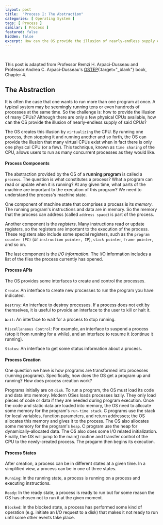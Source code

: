 ```yaml
---
layout: post
title:  "Process I: The Abstraction"
categories: [ Operating System ]
tags: [ Process ]
similar: [ Process ]
featured: false
hidden: false
excerpt: How can the OS provide the illusion of nearly-endless supply of said CPUs.
---
```


<br />

This post is adapted from Professor Remzi H. Arpaci-Dusseau and  Professor Andrea C. Arpaci-Dusseau's [OSTEP](http://pages.cs.wisc.edu/~remzi/OSTEP/){:target="_blank"} book, Chapter 4.

## The Abstraction

It is often the case that one wants to run more than one program at once. A typical system may be seemingly running tens or even hundreds of processes at the same time. So the challenge is: how to provide the illusion of many CPUs? Although there are only a few physical CPUs available, how can the OS provide the illusion of nearly-endless supply of said CPUs?

The OS creates this illusion by `virtualizing` the CPU. By running one process, then stopping it and running another and so forth, the OS can provide the illusion that many virtual CPUs exist when in fact there is only one physical CPU (or a few). This technique, known as `time sharing` of the CPU, allows users to run as many concurrent processes as they would like. 


#### Process Components

The abstraction provided by the OS of a **running program** is called a `process`. The question is what constitutes a process? What a program can read or update when it is running? At any given time, what parts of the machine are important to the execution of this program? We need to understand the process's machine state.

One component of machine state that comprises a process is its *memory*. The running program's instructions and data are in memory. So the memory that the process can address (called `address space`) is part of the process.

Another component is the *registers*. Many instructions read or update registers, so the registers are important to the execution of the process. These registers also include some special registers, such as the `program counter (PC)` (or `instruction pointer, IP`), `stack pointer`, `frame pointer`, and so on.

The last component is the *I/O information*. The I/O information includes a list of the files the process currently has opened.


#### Process APIs

The OS provides some interfaces to create and control the processes.

`Create`: An interface to create new processes to run the program you have indicated.

`Destroy`: An interface to destroy processes. If a process does not exit by themselves, it is useful to prvoide an interface to the user to kill or halt it.

`Wait`: An interface to wait for a process to stop running.

`Miscellaneous Control`: For example, an interface to suspend a process (stop it from running for a while), and an interface to resume it (continue it running).

`Status`: An interface to get some status information about a process.


#### Process Creation

One question we have is how programs are transformed into processes (running programs). Specifically, how does the OS get a program up and running? How does process creation work?

Programs initially are on `disk`. To run a program, the OS must load its code and data into memory. Modern OSes loads processes lazily. They only load pieces of code or data if they are needed during program execution. Once the code and static data are loaded into memory, the OS need to allocate some memory for the program's `run-time stack`. C programs use the stack for local variables, function parameters, and return addresses; the OS allocates this memory and gives it to the process. The OS also allocates some memory for the program's `heap`. C program use the heap for dynamically-allocated data. The OS also does some I/O related initialization. Finally, the OS will jump to the main() routine and transfer control of the CPU to the newly-created process. The progarm then begins its execution.


#### Process States

After creation, a process can be in different states at a given time. In a simplified view, a process can be in one of three states.

`Running`: In the running state, a process is running on a process and executing instructions.

`Ready`: In the ready state, a process is ready to run but for some reason the OS has chosen not to run it at the given moment.

`Blocked`: In the blocked state, a process has performed some kind of operation (e.g. initiate an I/O request to a disk) that makes it not ready to run until some other events take place.














































